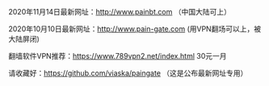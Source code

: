 2020年11月14日最新网址：http://www.painbt.com （中国大陆可上）


2020年10月10日最新网址：http://www.pain-gate.com (用VPN翻场可以上，被大陆屏闭)


翻墙软件VPN推荐：https://www.789vpn2.net/index.html      30元一月                      


请收藏好：https://github.com/viaska/paingate （这是公布最新网址专用）
                                
